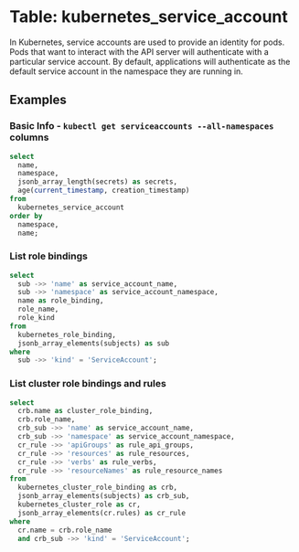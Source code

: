 # Table: kubernetes_service_account

In Kubernetes, service accounts are used to provide an identity for pods. Pods that want to interact with the API server will authenticate with a particular service account. By default, applications will authenticate as the default service account in the namespace they are running in.

## Examples

### Basic Info - `kubectl get serviceaccounts --all-namespaces` columns

```sql
select
  name,
  namespace,
  jsonb_array_length(secrets) as secrets,
  age(current_timestamp, creation_timestamp)
from
  kubernetes_service_account
order by
  namespace,
  name;
```

### List role bindings

```sql
select
  sub ->> 'name' as service_account_name,
  sub ->> 'namespace' as service_account_namespace,
  name as role_binding,
  role_name,
  role_kind
from
  kubernetes_role_binding,
  jsonb_array_elements(subjects) as sub
where
  sub ->> 'kind' = 'ServiceAccount';
```

### List cluster role bindings and rules

```sql
select
  crb.name as cluster_role_binding,
  crb.role_name,
  crb_sub ->> 'name' as service_account_name,
  crb_sub ->> 'namespace' as service_account_namespace,
  cr_rule ->> 'apiGroups' as rule_api_groups,
  cr_rule ->> 'resources' as rule_resources,
  cr_rule ->> 'verbs' as rule_verbs,
  cr_rule ->> 'resourceNames' as rule_resource_names
from
  kubernetes_cluster_role_binding as crb,
  jsonb_array_elements(subjects) as crb_sub,
  kubernetes_cluster_role as cr,
  jsonb_array_elements(cr.rules) as cr_rule
where
  cr.name = crb.role_name
  and crb_sub ->> 'kind' = 'ServiceAccount';
```

